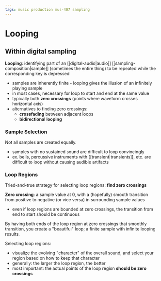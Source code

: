 ```yaml
---
tags: music production mus-407 sampling
---
```


# Looping

## Within digital sampling

**Looping**: identifying part of an [[digital-audio|audio]] [[sampling-composition|sample]] (sometimes the entire thing) to be repeated while the corresponding key is depressed

- samples are inherently finite - looping gives the illusion of an infinitely playing sample
- in most cases, necessary for loop to start and end at the same value
- typically both **zero crossings** (points where waveform crosses horizontal axis)
- alternatives to finding zero crossings:
  - **crossfading** between adjacent loops
  - **bidirectional looping**

### Sample Selection

Not all samples are created equally.

- samples with no sustained sound are difficult to loop convincingly
- ex. bells, percussive instruments with [[transient|transients]], etc. are difficult to loop without causing audible artifacts

### Loop Regions

Tried-and-true strategy for selecting loop regions: **find zero crossings**

**Zero crossing**: a sample value at 0, with a (hopefully) smooth transition from positive to negative (or vice versa) in surrounding sample values

- even if loop regions are bounded at zero crossings, the transition from end to start should be continuous

By having both ends of the loop region at zero crossings that smoothly transition, you create a "beautiful" loop; a finite sample with infinite looping results.

Selecting loop regions:

- visualize the evolving "character" of the overall sound, and select your region based on how to keep that character
- generally: the larger the loop region, the better
- most important: the actual points of the loop region **should be zero crossings**
